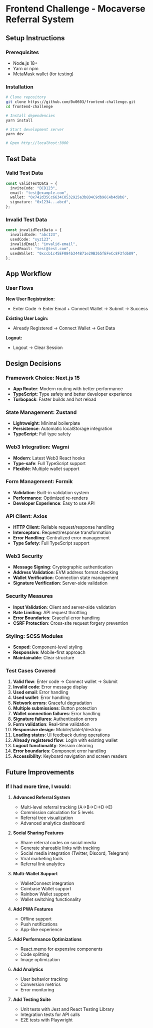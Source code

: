 # Frontend Challenge - Mocaverse Referral System

## Setup Instructions

### Prerequisites

- Node.js 18+
- Yarn or npm
- MetaMask wallet (for testing)

### Installation

```bash
# Clone repository
git clone https://github.com/0x0603/frontend-challenge.git
cd frontend-challenge

# Install dependencies
yarn install

# Start development server
yarn dev

# Open http://localhost:3000
```

## Test Data

### Valid Test Data

```typescript
const validTestData = {
  inviteCode: "BCD123",
  email: "test@example.com",
  wallet: "0x742d35Cc6634C0532925a3b8D4C9db96C4b4d8b6",
  signature: "0x1234...abcd",
};
```

### Invalid Test Data

```typescript
const invalidTestData = {
  invalidCode: "abc123",
  usedCode: "xyz123",
  invalidEmail: "invalid-email",
  usedEmail: "test@test.com",
  usedWallet: "0xccb1c45EF084b344B71e29B365fEFeCc8F3fd689",
};
```

## App Workflow

### User Flows

**New User Registration:**

- Enter Code → Enter Email + Connect Wallet → Submit → Success

**Existing User Login:**

- Already Registered → Connect Wallet → Get Data

**Logout:**

- Logout → Clear Session

## Design Decisions

### Framework Choice: Next.js 15

- **App Router**: Modern routing with better performance
- **TypeScript**: Type safety and better developer experience
- **Turbopack**: Faster builds and hot reload

### State Management: Zustand

- **Lightweight**: Minimal boilerplate
- **Persistence**: Automatic localStorage integration
- **TypeScript**: Full type safety

### Web3 Integration: Wagmi

- **Modern**: Latest Web3 React hooks
- **Type-safe**: Full TypeScript support
- **Flexible**: Multiple wallet support

### Form Management: Formik

- **Validation**: Built-in validation system
- **Performance**: Optimized re-renders
- **Developer Experience**: Easy to use API

### API Client: Axios

- **HTTP Client**: Reliable request/response handling
- **Interceptors**: Request/response transformation
- **Error Handling**: Centralized error management
- **Type Safety**: Full TypeScript support

### Web3 Security

- **Message Signing**: Cryptographic authentication
- **Address Validation**: EVM address format checking
- **Wallet Verification**: Connection state management
- **Signature Verification**: Server-side validation

### Security Measures

- **Input Validation**: Client and server-side validation
- **Rate Limiting**: API request throttling
- **Error Boundaries**: Graceful error handling
- **CSRF Protection**: Cross-site request forgery prevention

### Styling: SCSS Modules

- **Scoped**: Component-level styling
- **Responsive**: Mobile-first approach
- **Maintainable**: Clear structure

### Test Cases Covered

1. **Valid flow**: Enter code → Connect wallet → Submit
2. **Invalid code**: Error message display
3. **Used email**: Error handling
4. **Used wallet**: Error handling
5. **Network errors**: Graceful degradation
6. **Multiple submissions**: Button protection
7. **Wallet connection failures**: Error handling
8. **Signature failures**: Authentication errors
9. **Form validation**: Real-time validation
10. **Responsive design**: Mobile/tablet/desktop
11. **Loading states**: UI feedback during operations
12. **Already registered flow**: Login with existing wallet
13. **Logout functionality**: Session clearing
14. **Error boundaries**: Component error handling
15. **Accessibility**: Keyboard navigation and screen readers

## Future Improvements

### If I had more time, I would:

1. **Advanced Referral System**
   - Multi-level referral tracking (A→B→C→D→E)
   - Commission calculation for 5 levels
   - Referral tree visualization
   - Advanced analytics dashboard

2. **Social Sharing Features**
   - Share referral codes on social media
   - Generate shareable links with tracking
   - Social media integration (Twitter, Discord, Telegram)
   - Viral marketing tools
   - Referral link analytics

3. **Multi-Wallet Support**
   - WalletConnect integration
   - Coinbase Wallet support
   - Rainbow Wallet support
   - Wallet switching functionality

4. **Add PWA Features**
   - Offline support
   - Push notifications
   - App-like experience

5. **Add Performance Optimizations**
   - React.memo for expensive components
   - Code splitting
   - Image optimization

6. **Add Analytics**
   - User behavior tracking
   - Conversion metrics
   - Error monitoring

7. **Add Testing Suite**
   - Unit tests with Jest and React Testing Library
   - Integration tests for API calls
   - E2E tests with Playwright
